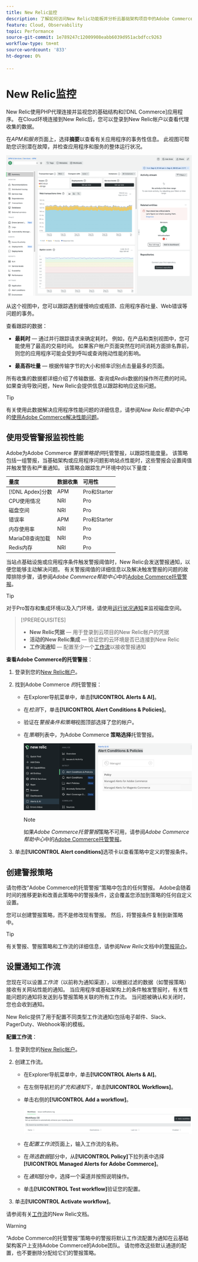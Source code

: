 ```yaml
---
title: New Relic监控
description: 了解如何访问New Relic功能板并分析云基础架构项目中的Adobe Commerce数据。
feature: Cloud, Observability
topic: Performance
source-git-commit: 1e789247c12009908eabb6039d951acbdfcc9263
workflow-type: tm+mt
source-wordcount: '833'
ht-degree: 0%

---
```


# New Relic监控

New Relic使用PHP代理连接并监视您的基础结构和[!DNL Commerce]应用程序。 在Cloud环境连接到New Relic后，您可以登录到New Relic帐户以查看代理收集的数据。

在&#x200B;_APM和服务_&#x200B;页面上，选择&#x200B;**摘要**&#x200B;以查看有关应用程序的事务性信息。 此视图可帮助您识别潜在故障，并检查应用程序和服务的整体运行状况。

![Cloud项目New Relic概述页面](../../assets/new-relic/dashboard.png)

从这个视图中，您可以跟踪遇到缓慢响应或瓶颈、应用程序吞吐量、Web错误等问题的事务。

查看跟踪的数据：

- **最耗时** — 通过并行跟踪请求来确定耗时。 例如，在产品和类别视图中，您可能使用了最高的交易时间。 如果客户帐户页面突然在时间消耗方面排名靠前，则您的应用程序可能会受到呼叫或查询拖动性能的影响。

- **最高吞吐量** — 根据传输字节的大小和频率识别点击量最多的页面。

所有收集的数据都详细介绍了传输数据、查询或&#x200B;_Redis_&#x200B;数据的操作所花费的时间。 如果查询导致问题，New Relic会提供信息以跟踪和响应这些问题。

>[!TIP]
>
>有关使用此数据解决应用程序性能问题的详细信息，请参阅&#x200B;_New Relic帮助中心_&#x200B;中的[使用Adobe Commerce解决性能问题](https://experienceleague.adobe.com/docs/commerce-knowledge-base/kb/troubleshooting/miscellaneous/troubleshoot-performance-using-new-relic-on-magento-commerce.html?lang=zh-Hans)。

## 使用受管警报监视性能

Adobe为Adobe Commerce _警报策略提供_&#x200B;托管警报，以跟踪性能度量。 该策略包括一组警报，当基础架构或应用程序问题影响站点性能时，这些警报会设置阈值并触发警告和严重通知。 该策略会跟踪生产环境中的以下量度：

| 量度 | 数据收集 | 可用性 |
|:-------------------|:----------------|:----------------|
| [!DNL Apdex]分数 | APM | Pro和Starter |
| CPU使用情况 | NRI | Pro |
| 磁盘空间 | NRI | Pro |
| 错误率 | APM | Pro和Starter |
| 内存使用率 | NRI | Pro |
| MariaDB查询加载 | NRI | Pro |
| Redis内存 | NRI | Pro |

当站点基础设施或应用程序条件触发警报阈值时，New Relic会发送警报通知，以便您能够主动解决问题。 有关警报阈值的详细信息以及解决触发警报的问题的故障排除步骤，请参阅&#x200B;_Adobe Commerce帮助中心_&#x200B;中的[Adobe Commerce托管警报](https://experienceleague.adobe.com/docs/commerce-knowledge-base/kb/support-tools/managed-alerts/managed-alerts-for-magento-commerce.html?lang=zh-Hans)。

>[!TIP]
>
>对于Pro暂存和集成环境以及入门环境，请使用[运行状况通知](../integrations/health-notifications.md)来监视磁盘空间。

>[!PREREQUISITES]
>
>- **New Relic凭据** — 用于登录到云项目的New Relic帐户的凭据
>- **活动的New Relic集成** — 验证您的云环境是否已连接到New Relic
>- **工作流通知** — 配置至少一个[工作流](#set-up-a-workflow-for-notifications)以接收警报通知

**查看Adobe Commerce的托管警报**：

1. 登录到您的[New Relic帐户](https://login.newrelic.com/login)。

1. 找到Adobe Commerce _的_&#x200B;托管警报：

   - 在Explorer导航菜单中，单击&#x200B;**[!UICONTROL Alerts & AI]**。

   - 在&#x200B;_检测_&#x200B;下，单击&#x200B;**[!UICONTROL Alert Conditions & Policies]**。

   - 验证在&#x200B;_警报条件和策略_&#x200B;视图顶部选择了您的帐户。

   - 在&#x200B;_策略_&#x200B;列表中，为Adobe Commerce **策略选择**&#x200B;托管警报。

     ![已生成警报策略](../../assets/new-relic/managed-alerts-policy.png)

     >[!NOTE]
     >
     >如果&#x200B;_Adobe Commerce托管警报_&#x200B;策略不可用，请参阅&#x200B;_Adobe Commerce帮助中心_&#x200B;中的[Adobe Commerce托管警报](https://experienceleague.adobe.com/docs/commerce-knowledge-base/kb/support-tools/managed-alerts/managed-alerts-for-magento-commerce.html?lang=zh-Hans)。

1. 单击&#x200B;**[!UICONTROL Alert conditions]**&#x200B;选项卡以查看策略中定义的警报条件。

## 创建警报策略

请勿修改“Adobe Commerce的托管警报”策略中包含的任何警报。 Adobe会随着时间的推移更新和改善此策略中的警报条件，这会覆盖您添加到策略的任何自定义设置。

您可以创建警报策略，而不是修改现有警报。 然后，将警报条件复制到新策略中。

>[!TIP]
>
>有关警报、警报策略和工作流的详细信息，请参阅&#x200B;_New Relic_&#x200B;文档中的[警报简介](https://docs.newrelic.com/docs/alerts/overview/)。

## 设置通知工作流

您现在可以设置&#x200B;_工作流_（以前称为通知渠道），以根据过滤的数据（如警报策略）接收有关网站性能的通知。 当应用程序或基础架构上的条件触发警报时，有关性能问题的通知将发送到与警报策略关联的所有工作流。 当问题被确认和关闭时，您也会收到通知。

New Relic提供了用于配置不同类型工作流通知(包括电子邮件、Slack、PagerDuty、Webhook等)的模板。

**配置工作流**：

1. 登录到您的[New Relic帐户](https://login.newrelic.com/login)。

1. 创建工作流。

   - 在Explorer导航菜单中，单击&#x200B;**[!UICONTROL Alerts & AI]**。

   - 在左侧导航栏的&#x200B;_扩充和通知_&#x200B;下，单击&#x200B;**[!UICONTROL Workflows]**。

   - 单击右侧的&#x200B;**[!UICONTROL Add a workflow]**。

     ![New Relic添加工作流](../../assets/new-relic/add-a-workflow.png)

   - 在&#x200B;_配置工作流_&#x200B;页面上，输入工作流的名称。

   - 在&#x200B;_筛选数据_&#x200B;部分中，从&#x200B;**[!UICONTROL Policy]**&#x200B;下拉列表中选择&#x200B;**[!UICONTROL Managed Alerts for Adobe Commerce]**。

   - 在&#x200B;_通知_&#x200B;部分中，选择一个渠道并按照说明操作。

   - 单击&#x200B;**[!UICONTROL Test workflow]**&#x200B;验证您的配置。

1. 单击&#x200B;**[!UICONTROL Activate workflow]**。

请参阅有关[工作流](https://docs.newrelic.com/docs/alerts-applied-intelligence/applied-intelligence/incident-workflows/incident-workflows/)的New Relic文档。

>[!WARNING]
>
>“Adobe Commerce的托管警报”策略中的警报将默认工作流配置为通知在云基础架构客户上支持Adobe Commerce的Adobe团队。 请勿修改这些默认通道的配置，也不要删除分配给它们的警报策略。
